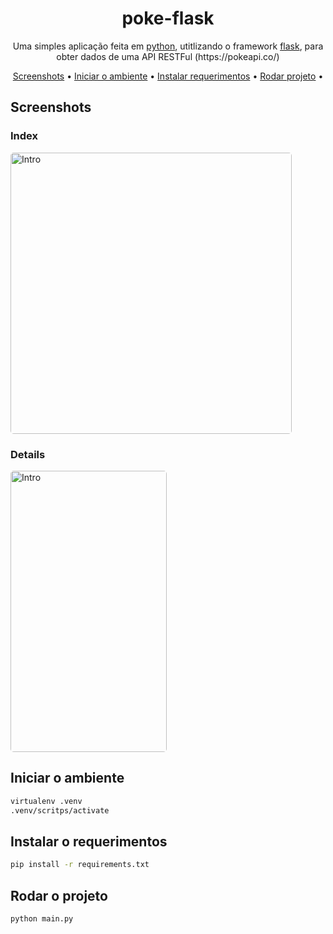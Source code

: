 
<h1 align="center"> poke-flask</h1>
<p align="center">Uma simples aplicação feita em <a href="https://www.python.org/">python</a>, utitlizando o framework <a href="https://github.com/pallets/flask">flask</a>, para obter dados de uma API RESTFul (https://pokeapi.co/)</p>

<p align="center">
 <a href="#screenshots">Screenshots</a> •
 <a href="#iniciar-o-ambiente">Iniciar o ambiente</a> • 
 <a href="#instalar-o-requerimentos">Instalar requerimentos</a> • 
 <a href="#rodar-o-projeto">Rodar projeto</a> • 
</p>

## Screenshots
### Index
<img width="450" style="border-radius: 5px" height="450" src="https://i.imgur.com/pfekAVD.png" alt="Intro">

### Details
<img width="250" style="border-radius: 5px" height="450" src="https://i.imgur.com/fMVQhe0.png" alt="Intro">


## Iniciar o ambiente
```bash
virtualenv .venv
.venv/scritps/activate
```

## Instalar o requerimentos
```bash
pip install -r requirements.txt
```

## Rodar o projeto
```bash
python main.py
```